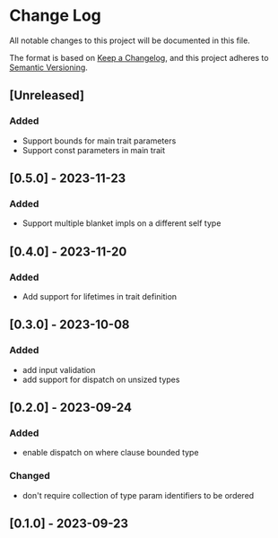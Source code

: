 # Change Log

All notable changes to this project will be documented in this file.

The format is based on [Keep a Changelog](https://keepachangelog.com/en/1.0.0/),
and this project adheres to [Semantic Versioning](https://semver.org/spec/v2.0.0.html).

## [Unreleased]

### Added

- Support bounds for main trait parameters
- Support const parameters in main trait

## [0.5.0] - 2023-11-23

### Added

- Support multiple blanket impls on a different self type

## [0.4.0] - 2023-11-20

### Added

- Add support for lifetimes in trait definition

## [0.3.0] - 2023-10-08

### Added

- add input validation
- add support for dispatch on unsized types

## [0.2.0] - 2023-09-24

### Added

- enable dispatch on where clause bounded type

### Changed

- don't require collection of type param identifiers to be ordered

## [0.1.0] - 2023-09-23
